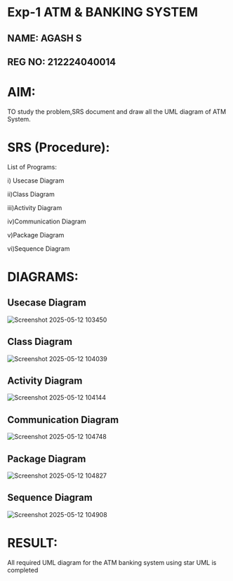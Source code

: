 # Exp-1 ATM & BANKING SYSTEM
## NAME: AGASH S
## REG NO: 212224040014
# AIM:
  TO study the problem,SRS document and draw all the UML diagram of ATM System.

# SRS (Procedure):
List of Programs:

i) Usecase Diagram

ii)Class Diagram

iii)Activity Diagram

iv)Communication Diagram

v)Package Diagram

vi)Sequence Diagram

# DIAGRAMS:

## Usecase Diagram
![Screenshot 2025-05-12 103450](https://github.com/user-attachments/assets/8e7086bc-f10c-4b40-a066-0a913557135b)
## Class Diagram
![Screenshot 2025-05-12 104039](https://github.com/user-attachments/assets/00de7e1c-2110-4430-a40e-b91b3d75c033)

## Activity Diagram
![Screenshot 2025-05-12 104144](https://github.com/user-attachments/assets/11e14089-98bd-456a-bc05-809ba5a2ff7b)

## Communication Diagram
![Screenshot 2025-05-12 104748](https://github.com/user-attachments/assets/b09448a7-199c-4f27-b958-4157d812f398)

## Package Diagram
![Screenshot 2025-05-12 104827](https://github.com/user-attachments/assets/aec68862-5736-457a-8d5f-085ab46832fc)

## Sequence Diagram

![Screenshot 2025-05-12 104908](https://github.com/user-attachments/assets/21882ba3-549d-4d57-be69-3f4e74f00a27)



# RESULT:
  All required UML diagram for the ATM banking system using star UML is completed

